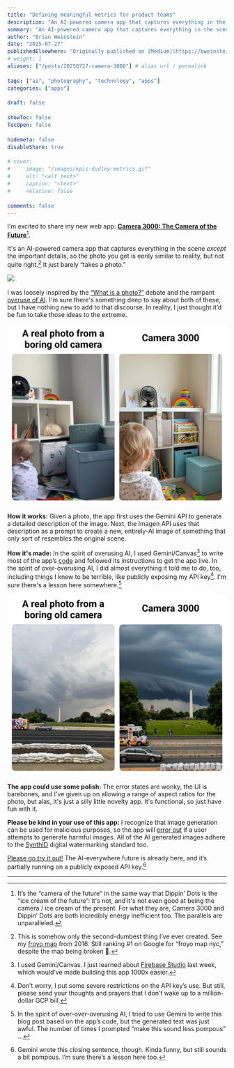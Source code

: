 ```yaml
---
title: "Defining meaningful metrics for product teams"
description: "An AI-powered camera app that captures everything in the scene except the important details."
summary: "An AI-powered camera app that captures everything in the scene except the important details."
author: "Brian Weinstein"
date: "2025-07-27"
publishedElsewhere: "Originally published on [Medium](https://bweinstein.medium.com/e0a63e5ceaf2?source=friends_link&sk=9929ba6732a5301c01eaaa8ad3771d79)"
# weight: 1
aliases: ["/posts/20250727-camera-3000"] # alias url / permalink

tags: ["ai", "photography", "technology", "apps"]
categories: ["apps"]

draft: false

showToc: false
TocOpen: false

hidemeta: false
disableShare: true

# cover:
#     image: "/images/kpis-dudley-metrics.gif"
#     alt: "<alt text>"
#     caption: "<text>"
#     relative: false

comments: false
---
```



I'm excited to share my new web app: [**Camera 3000: The Camera of the Future**](https://brianweinstein.github.io/camera-3000/)[^1].

It's an AI-powered camera app that captures everything in the scene *except* the important details, so the photo you get is eerily similar to reality, but not quite right.[^2] It just barely “takes a photo.”

![](/images/camera-3000-carrot.png)


I was loosely inspired by the [“What is a photo?”](https://www.theverge.com/2024/9/23/24252231/lets-compare-apple-google-and-samsungs-definitions-of-a-photo) debate and the rampant [overuse of AI](https://www.fastcompany.com/91154806/ai-in-everything-era-pointless). I'm sure there's something deep to say about both of these, but I have nothing new to add to that discourse. In reality, I just thought it’d be fun to take those ideas to the extreme.

![](/images/camera-3000-bookshelf.png)


**How it works:** Given a photo, the app first uses the Gemini API to generate a detailed description of the image. Next, the Imagen API uses that description as a prompt to create a new, entirely-AI image of something that only sort of resembles the original scene.

**How it's made:** In the spirit of overusing AI, I used Gemini/Canvas[^3] to write most of the app’s [code](https://github.com/BrianWeinstein/real-photo-camera-app/tree/main) and followed its instructions to get the app live. In the spirit of over-overusing AI, I did almost everything it told me to do, too, including things I knew to be terrible, like publicly exposing my API key[^4]. I'm sure there's a lesson here somewhere.[^5]

![](/images/camera-3000-monument.png)


**The app could use some polish:** The error states are wonky, the UI is barebones, and I've given up on allowing a range of aspect ratios for the photo, but alas, it's just a silly little novelty app. It's functional, so just have fun with it.

**Please be kind in your use of this app:** I recognize that image generation can be used for malicious purposes, so the app will [error out](https://cloud.google.com/vertex-ai/generative-ai/docs/multimodal/configure-safety-filters#configurable-filters) if a user attempts to generate harmful images. All of the AI generated images adhere to the [SynthID](https://deepmind.google/science/synthid/) digital watermarking standard too.

[Please go try it out\!](https://brianweinstein.github.io/camera-3000/) The AI-everywhere future is already here, and it’s partially running on a publicly exposed API key.[^6]  

---

[^1]:  It’s the “camera of the future” in the same way that Dippin' Dots is the “ice cream of the future”: it's not, and it's not even good at being the camera / ice cream of the present. For what they are, Camera 3000 and Dippin’ Dots are both incredibly energy inefficient too. The parallels are unparalleled.

[^2]:  This is somehow only the second-dumbest thing I’ve ever created. See my [froyo map](https://bweinstein.medium.com/mapping-the-frozen-yogurt-shop-closest-to-each-manhattan-apartment-3785ccd34f4c) from 2016\. Still ranking \#1 on Google for “froyo map nyc,” despite the map being broken 🎉.

[^3]:  I used Gemini/Canvas. I just learned about [Firebase Studio](https://firebase.google.com/) last week, which would’ve made building this app 1000x easier.

[^4]:  Don’t worry, I put some severe restrictions on the API key’s use. But still, please send your thoughts and prayers that I don’t wake up to a million-dollar GCP bill.

[^5]:  In the spirit of over-over-overusing AI, I tried to use Gemini to write this blog post based on the app’s code, but the generated text was just awful. The number of times I prompted “make this sound less pompous” …

[^6]:  Gemini wrote this closing sentence, though. Kinda funny, but still sounds a bit pompous. I’m sure there’s a lesson here too.